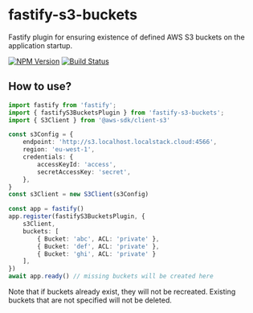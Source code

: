 # fastify-s3-buckets
Fastify plugin for ensuring existence of defined AWS S3 buckets on the application startup.

[![NPM Version](https://img.shields.io/npm/v/fastify-s3-buckets.svg)](https://npmjs.org/package/fastify-s3-buckets)
[![Build Status](https://github.com/kibertoad/fastify-s3-buckets/workflows/ci/badge.svg)](https://github.com/kibertoad/fastify-s3-buckets/actions)

## How to use?

```ts
import fastify from 'fastify';
import { fastifyS3BucketsPlugin } from 'fastify-s3-buckets';
import { S3Client } from '@aws-sdk/client-s3'

const s3Config = {
    endpoint: 'http://s3.localhost.localstack.cloud:4566',
    region: 'eu-west-1',
    credentials: {
        accessKeyId: 'access',
        secretAccessKey: 'secret',
    },
}
const s3Client = new S3Client(s3Config)

const app = fastify()
app.register(fastifyS3BucketsPlugin, {
    s3Client,
    buckets: [
        { Bucket: 'abc', ACL: 'private' },
        { Bucket: 'def', ACL: 'private' },
        { Bucket: 'ghi', ACL: 'private' }
    ],
})
await app.ready() // missing buckets will be created here

```

Note that if buckets already exist, they will not be recreated.
Existing buckets that are not specified will not be deleted.
